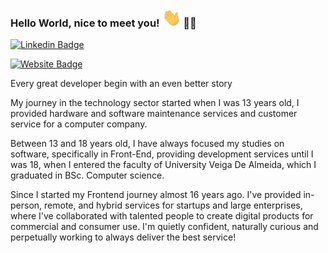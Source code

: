 ### Hello World, nice to meet you! <img src="https://raw.githubusercontent.com/thiagobonisoficial/thiagobonisoficial/master/wave.gif" width="30px"> 👨‍🚀

 [![Linkedin Badge](https://img.shields.io/badge/-My%20Linkedin-6633cc?style=flat-square&logo=Linkedin&logoColor=white&link=https://www.linkedin.com/in/thiagosaud)](https://www.linkedin.com/in/thiagosaud/)

 [![Website Badge](https://img.shields.io/badge/-My%20Website-6633cc?style=flat-square&logo=appveyor&logoColor=white&link=https://www.linkedin.com/in/thiagosaud)](https://www.linkedin.com/in/thiagosaud/)

Every great developer begin with an even better story

My journey in the technology sector started when I was 13 years old, I provided hardware and software maintenance services and customer service for a computer company.

Between 13 and 18 years old, I have always focused my studies on software, specifically in Front-End, providing development services until I was 18, when I entered the faculty of University Veiga De Almeida, which I graduated in BSc. Computer science.

Since I started my Frontend journey almost 16 years ago. I've provided in-person, remote, and hybrid services for startups and large enterprises, where I've collaborated with talented people to create digital products for commercial and consumer use. I'm quietly confident, naturally curious and perpetually working to always deliver the best service!
